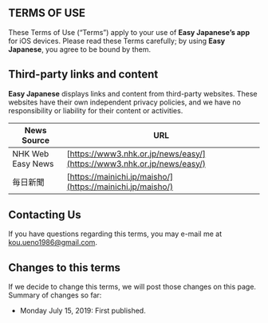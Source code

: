 ## TERMS OF USE
These Terms of Use (“Terms”) apply to your use of **Easy Japanese’s app** for iOS devices.
Please read these Terms carefully; by using **Easy Japanese**, you agree to be bound by them.

## Third-party links and content
**Easy Japanese** displays links and content from third-party websites. 
These websites have their own independent privacy policies, and we have no responsibility or liability for their content or activities.

| News Source | URL |
|---|---|
|NHK Web Easy News|[https://www3.nhk.or.jp/news/easy/](https://www3.nhk.or.jp/news/easy/)|
|毎日新聞|[https://mainichi.jp/maisho/](https://mainichi.jp/maisho/)|

## Contacting Us
If you have questions regarding this terms, you may e-mail me at [kou.ueno1986@gmail.com](mailto:kou.ueno1986@gmail.com).

## Changes to this terms

If we decide to change this terms, we will post those changes on this page. Summary of changes so far:

- Monday July 15, 2019: First published.
